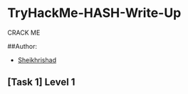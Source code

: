 # TryHackMe-HASH-Write-Up
CRACK ME

##Author:
* [Sheikhrishad](https://tryhackme.com/p/Sheikhrishad)

## [Task 1] Level 1
